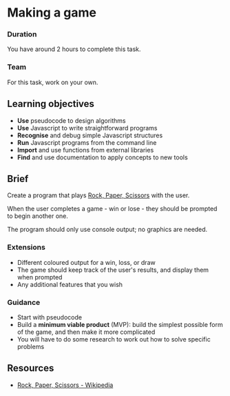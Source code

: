 # Making a game

### Duration

You have around 2 hours to complete this task.

### Team

For this task, work on your own.

## Learning objectives

- **Use** pseudocode to design algorithms
- **Use** Javascript to write straightforward programs
- **Recognise** and debug simple Javascript structures
- **Run** Javascript programs from the command line
- **Import** and use functions from external libraries
- **Find** and use documentation to apply concepts to new tools

## Brief

Create a program that plays [Rock, Paper, Scissors](https://en.wikipedia.org/wiki/Rock_paper_scissors) with the user.

When the user completes a game - win or lose - they should be prompted to begin another one.

The program should only use console output; no graphics are needed.

### Extensions

- Different coloured output for a win, loss, or draw
- The game should keep track of the user's results, and display them when prompted
- Any additional features that you wish

### Guidance

- Start with pseudocode
- Build a **minimum viable product** (MVP): build the simplest possible form of the game, and then make it more complicated
- You will have to do some research to work out how to solve specific problems

## Resources

- [Rock, Paper, Scissors - Wikipedia](https://en.wikipedia.org/wiki/Rock_paper_scissors)
